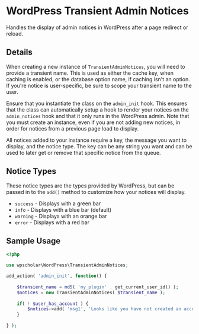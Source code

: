 # WordPress Transient Admin Notices
Handles the display of admin notices in WordPress after a page redirect or reload.

## Details

When creating a new instance of `TransientAdminNotices`, you will need to provide a transient name. This is used as either the cache key, when caching is enabled, or the database option name, if caching isn't an option. If you're notice is user-specific, be sure to scope your transient name to the user.

Ensure that you instantiate the class on the `admin_init` hook. This ensures that the class can automatically setup a hook to render your notices on the `admin_notices` hook and that it only runs in the WordPress admin. Note that you must create an instance, even if you are not adding new notices, in order for notices from a previous page load to display.

All notices added to your instance require a key, the message you want to display, and the notice type. The key can be any string you want and can be used to later get or remove that specific notice from the queue. 


## Notice Types

These notice types are the types provided by WordPress, but can be passed in to the `add()` method to customize how your notices will display. 

- `success` - Displays with a green bar 
- `info` - Displays with a blue bar (default)
- `warning` - Displays with an orange bar
- `error` - Displays with a red bar

## Sample Usage

```php
<?php 

use wpscholar\WordPress\TransientAdminNotices;

add_action( 'admin_init', function() {
	
    $transient_name = md5( 'my_plugin' . get_current_user_id() );
    $notices = new TransientAdminNotices( $transient_name );
    
    if( ! $user_has_account ) {
        $notices->add( 'msg1', 'Looks like you have not created an account yet!', 'warning' );
    }
    
} );
```